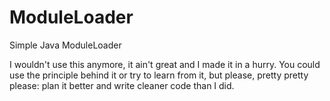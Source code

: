 # ModuleLoader
Simple Java ModuleLoader

I wouldn't use this anymore, it ain't great and I made it in a hurry.
You could use the principle behind it or try to learn from it, but please, pretty pretty please: plan it better and write cleaner code than I did.
